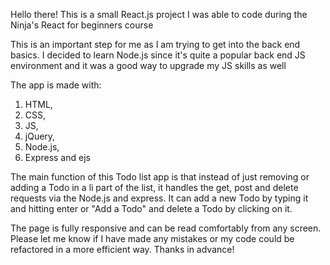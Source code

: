 Hello there! This is a small React.js project I was able to code during the Ninja's React for beginners course

This is an important step for me as I am trying to get into the back end basics.
I decided to learn Node.js since it's quite a popular back end JS environment and it was a good way to upgrade my JS skills as well

The app is made with:
1) HTML, 
2) CSS,
3) JS,
4) jQuery,
5) Node.js,
6) Express and ejs

The main function of this Todo list app is that instead of just removing or adding a Todo in a li part of the list, it handles the get, post and delete  requests via the Node.js and express. It can add a new Todo by typing it and hitting enter or "Add a Todo" and delete a Todo by clicking on it.

The page is fully responsive and can be read comfortably from any screen. 
Please let me know if I have made any mistakes or my code could be refactored in a more efficient way. Thanks in advance!

